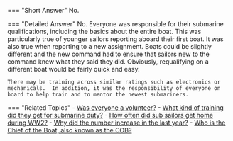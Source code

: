
=== "Short Answer"
    No.

=== "Detailed Answer"
    No.  Everyone was responsible for their submarine qualifications, including the basics about the entire boat.  This was particularly true of younger sailors reporting aboard their first boat.  It was also true when reporting to a new assignment.  Boats could be slightly different and the new command had to ensure that sailors new to the command knew what they said they did.  Obviously, requalifying on a different boat would be fairly quick and easy.

    There may be training across similar ratings such as electronics or mechanicals.  In addition, it was the responsibility of everyone on board to help train and to mentor the newest submariners.

=== "Related Topics"
    - [Was everyone a volunteer?](../FAQs/was-everyone-a-volunteer.md)
    - [What kind of training did they get for submarine duty?](../FAQs/what-kind-of-training-did-they-get-for-submarine-duty.md)
    - [How often did sub sailors get home during WW2?](../FAQs/how-often-did-sub-sailors-get-home-during-ww2.md)
    - [Why did the number increase in the last year?](../FAQs/why-did-the-number-increase-in-the-last-year.md)
    - [Who is the Chief of the Boat, also known as the COB?](../FAQs/who-is-the-chief-of-the-boat-also-known-as-the-cob.md)
